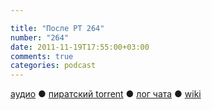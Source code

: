 ```yaml
---

title: "После РТ 264"
number: "264"
date: 2011-11-19T17:55:00+03:00
comments: true
categories: podcast
---
```

[аудио](http://cdn.radio-t.com/rt264post.mp3) ● [пиратский torrent](http://pirates.radio-t.com/torrents/rt264post.mp3.torrent) ● [лог чата](http://chat.radio-t.com/logs/radio-t-264.html) ● [wiki](http://wiki.radio-t.com/%D0%9F%D0%BE%D1%81%D0%BB%D0%B5_%D0%A0%D0%A2_264)<audio src="http://cdn.radio-t.com/rt264post.mp3" preload="none">
